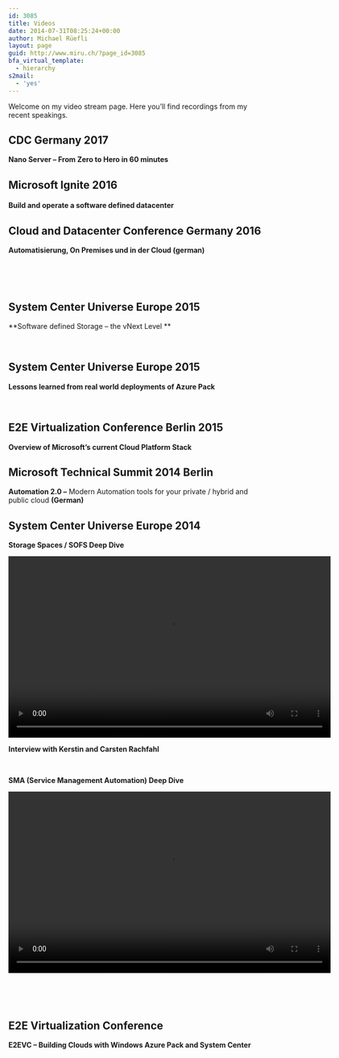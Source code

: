 ```yaml
---
id: 3085
title: Videos
date: 2014-07-31T08:25:24+00:00
author: Michael Rüefli
layout: page
guid: http://www.miru.ch/?page_id=3085
bfa_virtual_template:
  - hierarchy
s2mail:
  - 'yes'
---
```

Welcome on my video stream page. Here you&#8217;ll find recordings from my recent speakings.

## CDC Germany 2017

**Nano Server &#8211; From Zero to Hero in 60 minutes**



## Microsoft Ignite 2016

#### **Build and operate a software defined datacenter**



## 

## Cloud and Datacenter Conference Germany 2016

**Automatisierung, On Premises und in der Cloud (german)**



&nbsp;

&nbsp;

## System Center Universe Europe 2015

**Software defined Storage &#8211; the vNext Level **



&nbsp;

## System Center Universe Europe 2015

**Lessons learned from real world deployments of Azure Pack**



&nbsp;

## E2E Virtualization Conference Berlin 2015

**Overview of Microsoft&#8217;s current Cloud Platform Stack**



## Microsoft Technical Summit 2014 Berlin

**Automation 2.0 &#8211;** Modern Automation tools for your private / hybrid and public cloud **(German)**
  


## System Center Universe Europe 2014

**Storage Spaces / SOFS Deep Dive**

<div style="width: 640px;" class="wp-video">
  <!--[if lt IE 9]><![endif]--><video class="wp-video-shortcode" id="video-3085-1" width="640" height="360" preload="metadata" controls="controls"><source type="video/mp4" src="http://video.ch9.ms/ch9/e775/460d39ba-3f9d-41e7-9d2d-af34d447e775/scue14RBSSOut_high.mp4?_=1" />
  
  <a href="http://video.ch9.ms/ch9/e775/460d39ba-3f9d-41e7-9d2d-af34d447e775/scue14RBSSOut_high.mp4">http://video.ch9.ms/ch9/e775/460d39ba-3f9d-41e7-9d2d-af34d447e775/scue14RBSSOut_high.mp4</a></video>
</div>

**Interview with Kerstin and Carsten Rachfahl**



&nbsp;

**SMA (Service Management Automation) Deep Dive**

<div style="width: 640px;" class="wp-video">
  <video class="wp-video-shortcode" id="video-3085-2" width="640" height="360" preload="metadata" controls="controls"><source type="video/mp4" src="http://video.ch9.ms/ch9/c435/52a7e5c3-df79-48a2-8049-6f943206c435/scue14smautodeep_high.mp4?_=2" /><a href="http://video.ch9.ms/ch9/c435/52a7e5c3-df79-48a2-8049-6f943206c435/scue14smautodeep_high.mp4">http://video.ch9.ms/ch9/c435/52a7e5c3-df79-48a2-8049-6f943206c435/scue14smautodeep_high.mp4</a></video>
</div>

&nbsp;

&nbsp;

## E2E Virtualization Conference

**E2EVC &#8211; Building Clouds with Windows Azure Pack and System Center**



&nbsp;

&nbsp;

&nbsp;

&nbsp;

&nbsp;

&nbsp;

&nbsp;